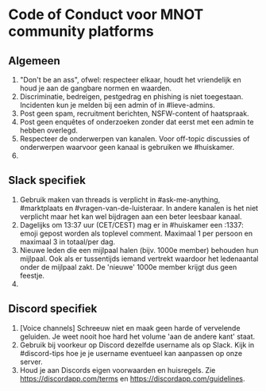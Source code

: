 # Code of Conduct voor MNOT community platforms

## Algemeen
1. "Don't be an ass", ofwel: respecteer elkaar, houdt het vriendelijk en houd je aan de gangbare normen en waarden.
1. Discriminatie, bedreigen, pestgedrag en phishing is niet toegestaan. Incidenten kun je melden bij een admin of in #lieve-admins.
1. Post geen spam, recruitment berichten, NSFW-content of haatspraak.
1. Post geen enquêtes of onderzoeken zonder dat eerst met een admin te hebben overlegd.
1. Respecteer de onderwerpen van kanalen. Voor off-topic discussies of onderwerpen waarvoor geen kanaal is gebruiken we #huiskamer.
1. 

## Slack specifiek
1. Gebruik maken van threads is verplicht in #ask-me-anything, #marktplaats en #vragen-van-de-luisteraar. In andere kanalen is het niet verplicht maar het kan wel bijdragen aan een beter leesbaar kanaal.
1. Dagelijks om 13:37 uur (CET/CEST) mag er in #huiskamer een :1337: emoji gepost worden als toplevel comment. Maximaal 1 per persoon en maximaal 3 in totaal/per dag.
1. Nieuwe leden die een mijlpaal halen (bijv. 1000e member) behouden hun mijlpaal. Ook als er tussentijds iemand vertrekt waardoor het ledenaantal onder de mijlpaal zakt. De 'nieuwe' 1000e member krijgt dus geen feestje.
1. 

## Discord specifiek
1. [Voice channels] Schreeuw niet en maak geen harde of vervelende geluiden. Je weet nooit hoe hard het volume 'aan de andere kant' staat.
1. Gebruik bij voorkeur op Discord dezelfde username als op Slack. Kijk in #discord-tips hoe je je username eventueel kan aanpassen op onze server.
1. Houd je aan Discords eigen voorwaarden en huisregels. Zie https://discordapp.com/terms en https://discordapp.com/guidelines.
